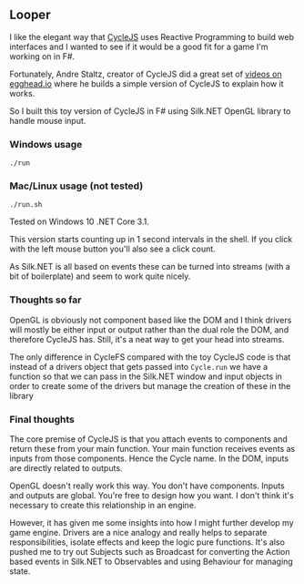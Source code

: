 ## Looper

I like the elegant way that [CycleJS](cyclejs.org) uses Reactive Programming to
build web interfaces and I wanted to see if it would be a good fit for a game
I'm working on in F#.

Fortunately, Andre Staltz, creator of CycleJS did a great set of
[videos on egghead.io](https://egghead.io/courses/cycle-js-fundamentals) where
he builds a simple version of CycleJS to explain how it works.

So I built this toy version of CycleJS in F# using Silk.NET OpenGL library to
handle mouse input.

### Windows usage

    ./run

### Mac/Linux usage (not tested)

    ./run.sh

Tested on Windows 10 .NET Core 3.1.

This version starts counting up in 1 second intervals in the shell. If you click
with the left mouse button you'll also see a click count.

As Silk.NET is all based on events these can be turned into streams (with a bit
of boilerplate) and seem to work quite nicely.

### Thoughts so far

OpenGL is obviously not component based like the DOM and I think drivers will
mostly be either input or output rather than the dual role the DOM,
and therefore CycleJS has. Still, it's a neat way to get your head into streams.

The only difference in CycleFS compared with the toy CycleJS code is that instead
of a drivers object that gets passed into `Cycle.run` we have a function so that
we can pass in the Silk.NET window and input objects in order to create some of
the drivers but manage the creation of these in the library

### Final thoughts

The core premise of CycleJS is that you attach events to components and return
these from your main function. Your main function receives events as inputs from
those components. Hence the Cycle name. In the DOM, inputs are directly related
to outputs.

OpenGL doesn't really work this way. You don't have components. Inputs and
outputs are global. You're free to design how you want. I don't think it's
necessary to create this relationship in an engine.

However, it has given me some insights into how I might further develop my game
engine. Drivers are a nice analogy and really helps to separate responsibilities,
isolate effects and keep the logic pure functions. It's also pushed me to try
out Subjects such as Broadcast for converting the Action based events in Silk.NET
to Observables and using Behaviour for managing state.

